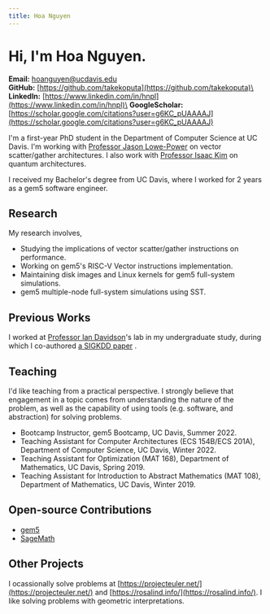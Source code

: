 ```yaml
---
title: Hoa Nguyen
---
```


# Hi, I'm Hoa Nguyen.

**Email:** hoanguyen@ucdavis.edu\
**GitHub:** [https://github.com/takekoputa](https://github.com/takekoputa)\
**LinkedIn:** [https://www.linkedin.com/in/hnpl](https://www.linkedin.com/in/hnpl)\
**GoogleScholar:** [https://scholar.google.com/citations?user=g6KC_pUAAAAJ](https://scholar.google.com/citations?user=g6KC_pUAAAAJ)

I'm a first-year PhD student in the Department of Computer Science at UC Davis.
I'm working with [Professor Jason Lowe-Power](https://arch.cs.ucdavis.edu/people/jason-lowe-power) on vector scatter/gather architectures.
I also work with [Professor Isaac Kim](https://hackmd.io/39K7_jYrS3K3k4Jbn66iHQ?view) on quantum architectures.

I received my Bachelor's degree from UC Davis, where I worked for 2 years as a gem5 software engineer.

## Research

My research involves,

- Studying the implications of vector scatter/gather instructions on performance.
- Working on gem5's RISC-V Vector instructions implementation.
- Maintaining disk images and Linux kernels for gem5 full-system simulations.
- gem5 multiple-node full-system simulations using SST.

## Previous Works

I worked at [Professor Ian Davidson](https://faculty.engineering.ucdavis.edu/davidson/)'s lab in my undergraduate study, during which I co-authored [a SIGKDD paper](https://scholar.google.com/citations?view_op=view_citation&hl=en&user=g6KC_pUAAAAJ&citation_for_view=g6KC_pUAAAAJ:u5HHmVD_uO8C) .

## Teaching

I'd like teaching from a practical perspective.
I strongly believe that engagement in a topic comes from understanding the nature of the problem, as well as the capability of using tools (e.g. software, and abstraction) for solving problems.

- Bootcamp Instructor, gem5 Bootcamp, UC Davis, Summer 2022.
- Teaching Assistant for Computer Architectures (ECS 154B/ECS 201A), Department of Computer Science, UC Davis, Winter 2022.
- Teaching Assistant for Optimization (MAT 168), Department of Mathematics, UC Davis, Spring 2019.
- Teaching Assistant for Introduction to Abstract Mathematics (MAT 108), Department of Mathematics, UC Davis, Winter 2019.

## Open-source Contributions

- [gem5](https://gem5-review.googlesource.com/q/owner:hoanguyen%2540ucdavis.edu)
- [SageMath](https://github.com/sagemath/sage/commits?author=takekoputa)

## Other Projects

I ocassionally solve problems at [https://projecteuler.net/](https://projecteuler.net/) and [https://rosalind.info/](https://rosalind.info/).
I like solving problems with geometric interpretations.

